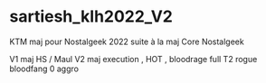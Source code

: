 # sartiesh_klh2022_V2

KTM maj pour Nostalgeek 2022 suite à la maj Core Nostalgeek

V1 maj HS / Maul
V2 maj execution , HOT , bloodrage
full T2 rogue bloodfang 0 aggro

